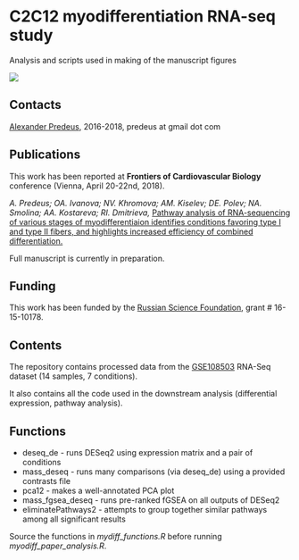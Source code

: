 # C2C12 myodifferentiation RNA-seq study

Analysis and scripts used in making of the manuscript figures

<img align="center" src="https://i.imgur.com/RqxvSJf.png">

## Contacts

[Alexander Predeus](https://www.researchgate.net/profile/Alexander_Predeus), 2016-2018, predeus at gmail dot com 

## Publications

This work has been reported at **Frontiers of Cardiovascular Biology** conference (Vienna, April 20-22nd, 2018). 

*A. Predeus; OA. Ivanova; NV. Khromova; AM. Kiselev; DE. Polev; NA. Smolina; AA. Kostareva; RI. Dmitrieva,* [Pathway analysis of RNA-sequencing of various stages of myodifferentiaion identifies conditions favoring type I and type II fibers, and highlights increased efficiency of combined differentiation.](https://academic.oup.com/cardiovascres/article/114/suppl_1/S16/4981026)

Full manuscript is currently in preparation. 

## Funding 

This work has been funded by the [Russian Science Foundation](http://rscf.ru/en/), grant # 16-15-10178.

## Contents 

The repository contains processed data from the [GSE108503](https://www.ncbi.nlm.nih.gov/geo/query/acc.cgi?acc=GSE108503) RNA-Seq dataset (14 samples, 7 conditions).

It also contains all the code used in the downstream analysis (differential expression, pathway analysis). 

## Functions

* deseq_de - runs DESeq2 using expression matrix and a pair of conditions
* mass_deseq - runs many comparisons (via deseq_de) using a provided contrasts file
* pca12 - makes a well-annotated PCA plot 
* mass_fgsea_deseq - runs pre-ranked fGSEA on all outputs of DESeq2
* eliminatePathways2 - attempts to group together similar pathways among all significant results

Source the functions in *mydiff_functions.R* before running *myodiff_paper_analysis.R*.

